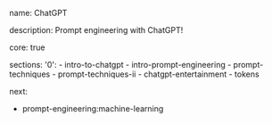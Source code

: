 name: ChatGPT

description: Prompt engineering with ChatGPT!

core: true

sections:
  '0':
    - intro-to-chatgpt
    - intro-prompt-engineering
    - prompt-techniques
    - prompt-techniques-ii
    - chatgpt-entertainment
    - tokens

next:
  - prompt-engineering:machine-learning
